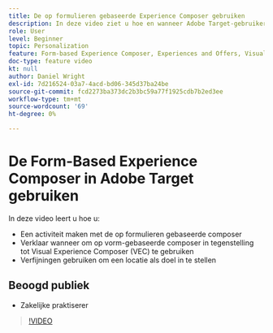```yaml
---
title: De op formulieren gebaseerde Experience Composer gebruiken
description: In deze video ziet u hoe en wanneer Adobe Target-gebruikers de op formulieren gebaseerde ervaringscomposer gebruiken.
role: User
level: Beginner
topic: Personalization
feature: Form-based Experience Composer, Experiences and Offers, Visual Experience Composer (VEC)
doc-type: feature video
kt: null
author: Daniel Wright
exl-id: 7d216524-03a7-4acd-bd06-345d37ba24be
source-git-commit: fcd2273ba373dc2b3bc59a77f1925cdb7b2ed3ee
workflow-type: tm+mt
source-wordcount: '69'
ht-degree: 0%

---
```


# De Form-Based Experience Composer in Adobe Target gebruiken

In deze video leert u hoe u:

* Een activiteit maken met de op formulieren gebaseerde composer
* Verklaar wanneer om op vorm-gebaseerde composer in tegenstelling tot Visual Experience Composer (VEC) te gebruiken
* Verfijningen gebruiken om een locatie als doel in te stellen

## Beoogd publiek

* Zakelijke praktiserer

>[!VIDEO](https://video.tv.adobe.com/v/17390/?quality=12)
